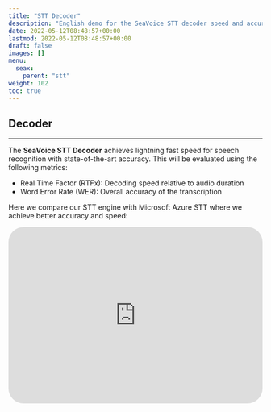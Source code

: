 ```yaml
---
title: "STT Decoder"
description: "English demo for the SeaVoice STT decoder speed and accuracy"
date: 2022-05-12T08:48:57+00:00
lastmod: 2022-05-12T08:48:57+00:00
draft: false
images: []
menu:
  seax:
    parent: "stt"
weight: 102
toc: true
---
```


## Decoder
-------------------

The **SeaVoice STT Decoder** achieves lightning fast speed for speech recognition with state-of-the-art accuracy. This will be evaluated using the following metrics:

- Real Time Factor (RTFx): Decoding speed relative to audio duration
- Word Error Rate (WER): Overall accuracy of the transcription

Here we compare our STT engine with Microsoft Azure STT where we achieve better accuracy and speed:

   <iframe width="100%" height="350px" src="https://www.youtube.com/embed/srtuomT4ucs" title="YouTube video player" frameborder="0" allow="accelerometer; autoplay; clipboard-write; encrypted-media; gyroscope; picture-in-picture" allowfullscreen style="border-radius: 30px;"></iframe>
